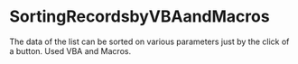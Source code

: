 # SortingRecordsbyVBAandMacros
The data of the list can be sorted on various parameters just by the click of a button. Used VBA and Macros.
